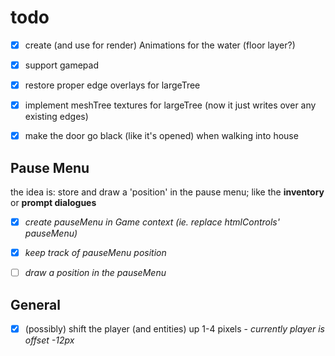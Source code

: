# todo
- [x] create (and use for render) Animations for the water (floor layer?)
- [x] support gamepad
- [x] restore proper edge overlays for largeTree
- [x] implement meshTree textures for largeTree (now it just writes over any existing edges)
- [x] make the door go black (like it's opened) when walking into house


## Pause Menu
the idea is: store and draw a 'position' in the pause menu; like the **inventory** or **prompt dialogues**

- [x] *create pauseMenu in Game context (ie. replace htmlControls' pauseMenu)*
- [x] *keep track of pauseMenu position*
- [ ] *draw a position in the pauseMenu*




## General
- [x] (possibly) shift the player (and entities) up 1-4 pixels - *currently player is offset -12px*
